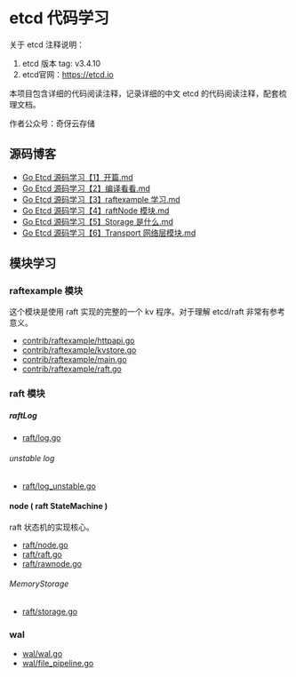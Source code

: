 # etcd 代码学习

关于 etcd 注释说明：

1. etcd 版本 tag: v3.4.10
2. etcd官网：https://etcd.io

本项目包含详细的代码阅读注释，记录详细的中文 etcd 的代码阅读注释，配套梳理文档。

作者公众号：奇伢云存储

## 源码博客

- [Go Etcd 源码学习【1】开篇.md](https://github.com/liqingqiya/readcode-etcd-v3.4.10/blob/master/docs/Go%20Etcd%20%E6%BA%90%E7%A0%81%E5%AD%A6%E4%B9%A0%E3%80%901%E3%80%91%E5%BC%80%E7%AF%87.md)
- [Go Etcd 源码学习【2】编译看看.md](https://github.com/liqingqiya/readcode-etcd-v3.4.10/blob/master/docs/Go%20Etcd%20%E6%BA%90%E7%A0%81%E5%AD%A6%E4%B9%A0%E3%80%902%E3%80%91%E7%BC%96%E8%AF%91%E7%9C%8B%E7%9C%8B.md)
- [Go Etcd 源码学习【3】raftexample 学习.md](https://github.com/liqingqiya/readcode-etcd-v3.4.10/blob/master/docs/Go%20Etcd%20%E6%BA%90%E7%A0%81%E5%AD%A6%E4%B9%A0%E3%80%903%E3%80%91raftexample%20%E5%AD%A6%E4%B9%A0.md)
- [Go Etcd 源码学习【4】raftNode 模块.md](https://github.com/liqingqiya/readcode-etcd-v3.4.10/blob/master/docs/Go%20Etcd%20%E6%BA%90%E7%A0%81%E5%AD%A6%E4%B9%A0%E3%80%904%E3%80%91raftNode%20%E6%A8%A1%E5%9D%97.md)
- [Go Etcd 源码学习【5】Storage 是什么.md](https://github.com/liqingqiya/readcode-etcd-v3.4.10/blob/master/docs/Go%20Etcd%20%E6%BA%90%E7%A0%81%E5%AD%A6%E4%B9%A0%E3%80%905%E3%80%91Storage%20%E6%98%AF%E4%BB%80%E4%B9%88.md)
- [Go Etcd 源码学习【6】Transport 网络层模块.md](https://github.com/liqingqiya/readcode-etcd-v3.4.10/blob/master/docs/Go%20Etcd%20%E6%BA%90%E7%A0%81%E5%AD%A6%E4%B9%A0%E3%80%906%E3%80%91Transport%20%E7%BD%91%E7%BB%9C%E5%B1%82%E6%A8%A1%E5%9D%97.md)


## 模块学习

### raftexample 模块

这个模块是使用 raft 实现的完整的一个 kv 程序。对于理解 etcd/raft 非常有参考意义。

- [contrib/raftexample/httpapi.go](https://github.com/liqingqiya/readcode-etcd-master/blob/master/src/go.etcd.io/etcd/contrib/raftexample/httpapi.go)
- [contrib/raftexample/kvstore.go](https://github.com/liqingqiya/readcode-etcd-master/blob/master/src/go.etcd.io/etcd/contrib/raftexample/kvstore.go)
- [contrib/raftexample/main.go](https://github.com/liqingqiya/readcode-etcd-master/blob/master/src/go.etcd.io/etcd/contrib/raftexample/main.go)
- [contrib/raftexample/raft.go](https://github.com/liqingqiya/readcode-etcd-master/blob/master/src/go.etcd.io/etcd/contrib/raftexample/raft.go)

### raft 模块

##### raftLog

- [raft/log.go](https://github.com/liqingqiya/readcode-etcd-master/blob/master/src/go.etcd.io/etcd/raft/log.go)

###### unstable log

- [raft/log_unstable.go](https://github.com/liqingqiya/readcode-etcd-master/blob/master/src/go.etcd.io/etcd/raft/log_unstable.go)

#### node ( raft StateMachine )

raft 状态机的实现核心。

- [raft/node.go](https://github.com/liqingqiya/readcode-etcd-master/blob/master/src/go.etcd.io/etcd/raft/node.go)
- [raft/raft.go](https://github.com/liqingqiya/readcode-etcd-master/blob/master/src/go.etcd.io/etcd/raft/raft.go)
- [raft/rawnode.go](https://github.com/liqingqiya/readcode-etcd-master/blob/master/src/go.etcd.io/etcd/raft/rawnode.go)

###### MemoryStorage

- [raft/storage.go](https://github.com/liqingqiya/readcode-etcd-master/blob/master/src/go.etcd.io/etcd/raft/storage.go)


### wal

- [wal/wal.go](https://github.com/liqingqiya/readcode-etcd-master/blob/master/src/go.etcd.io/etcd/wal/wal.go)
- [wal/file_pipeline.go](https://github.com/liqingqiya/readcode-etcd-master/blob/master/src/go.etcd.io/etcd/wal/file_pipeline.go)
